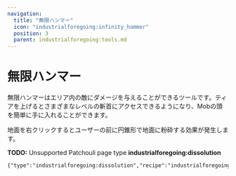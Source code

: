 ```yaml
---
navigation:
  title: "無限ハンマー"
  icon: "industrialforegoing:infinity_hammer"
  position: 3
  parent: industrialforegoing:tools.md
---
```


# 無限ハンマー

無限ハンマーはエリア内の敵にダメージを与えることができるツールです。ティアを上げるとさまざまなレベルの<Color id="gold">斬首</Color>にアクセスできるようになり、Mobの頭を簡単に手に入れることができます。

地面を右クリックするとユーザーの前に円錐形で地面に<Color id="gold">粉砕する</Color>効果が発生します。

**TODO:** Unsupported Patchouli page type **industrialforegoing:dissolution**

```
{"type":"industrialforegoing:dissolution","recipe":"industrialforegoing:dissolution_chamber/infinity_hammer"}
```

